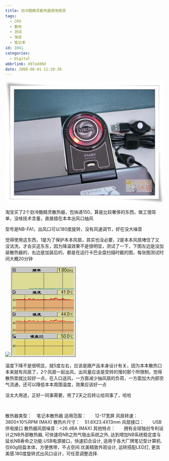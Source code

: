 ```yaml
---
title: 劲冷酷精灵散热器使用感受
tags:
  - CPU
  - 散热
  - 测试
  - 淘宝
  - 笔记本
id: 1041
categories:
  - Digital
abbrlink: 497add0d
date: 2008-08-01 12:29:38
---
```


![](/images/2008/08/01_200808011421120108_6511.jpg)

淘宝买了2个劲冷酷精灵散热器，包快递150，算是比较奢侈的东西，做工很简单，没啥技术含量，直接插在本本出风口抽风

型号是NB-FA1，出风口可以180度旋转，没有风速调节，好在没大噪音

觉得使用这东西，1是为了保护本本风扇，其实也没必要，2是本本风扇堵住了又没法洗，才会买这东东，因为降温效果不是很明显，测试了一下，下图左边是没加装散热器的，右边是加装后的，都是在运行卡巴全盘扫描时截的图，每张图测试时间大概20分钟

![](/images/2008/08/01_200808011443584147_6512.jpg)![](/images/2008/08/01_200808011444058068_6513.jpg)

温度下降不是很明显，就5度左右，应该是跟产品本身设计有关，因为本本散热口本来就有风扇了，2个风扇一起出风，出风量应该是受转的慢的那个所限制，觉得散热垫就比较好一点，在入口送风，一方面减少抽风扇的负荷，一方面加大内部空气流通，还可以降低本本周围温度，效果应该好一点

没太大用途，正好一同事需要，用了2天之后转让给同事了，哈哈

&nbsp;

散热器类型：&nbsp; &nbsp; 笔记本散热器
适用范围： &nbsp;&nbsp;&nbsp; &nbsp; 12-17宽屏
风扇转速： &nbsp;&nbsp;&nbsp; &nbsp; 3800&plusmn;10%RPM (MAX)
散热片尺寸： &nbsp;&nbsp; 51.6X23.4X13mm
风扇接口： &nbsp;&nbsp;&nbsp; &nbsp; USB供电接口
散热器风扇噪音：&lt;26 dBA (MAX)
其他特点： &nbsp;&nbsp;&nbsp; &nbsp; 拥有全球独创专利设计之NB外部散热器, 可快速将NB之热气吸出系统之外, 达到增加NB系统稳定度与延长NB寿命之功能.USB电源接口，快速扣合设计, 适用于各大厂牌笔记型计算机.仅60g轻盈本体，方便携带，不占空间.优美精致外观设计, 运转搭配LED灯, 更具美感.180度旋转式出风口设计，可任意调整选择.
